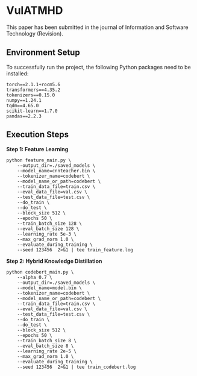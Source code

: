 # VulATMHD
This paper has been submitted in the journal of Information and Software Technology (Revision).

## Environment Setup
To successfully run the project, the following Python packages need to be installed:
```
torch==2.1.1+rocm5.6
transformers==4.35.2
tokenizers==0.15.0
numpy==1.24.1
tqdm==4.65.0
scikit-learn==1.7.0
pandas==2.2.3
```

## Execution Steps

**Step 1: Feature Learning**

    python feature_main.py \
        --output_dir=./saved_models \
        --model_name=cnnteacher.bin \
        --tokenizer_name=codebert \
        --model_name_or_path=codebert \
        --train_data_file=train.csv \
        --eval_data_file=val.csv \
        --test_data_file=test.csv \
        --do_train \
        --do_test \
        --block_size 512 \
        --epochs 50 \
        --train_batch_size 128 \
        --eval_batch_size 128 \
        --learning_rate 5e-3 \
        --max_grad_norm 1.0 \
        --evaluate_during_training \
        --seed 123456  2>&1 | tee train_feature.log

**Step 2: Hybrid Knowledge Distillation**

    python codebert_main.py \
        --alpha 0.7 \
        --output_dir=./saved_models \
        --model_name=model.bin \
        --tokenizer_name=codebert \
        --model_name_or_path=codebert \
        --train_data_file=train.csv \
        --eval_data_file=val.csv \
        --test_data_file=test.csv \
        --do_train \
        --do_test \
        --block_size 512 \
        --epochs 50 \
        --train_batch_size 8 \
        --eval_batch_size 8 \
        --learning_rate 2e-5 \
        --max_grad_norm 1.0 \
        --evaluate_during_training \
        --seed 123456  2>&1 | tee train_codebert.log
